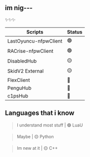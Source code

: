 ## im nig---

✨✨✨

| Scripts | Status 
| -------- | -------- 
| LastOyuncu-nfpwClient | 🟢
| RACrise-nfpwClient | 🟢 
| DisabledHub | 🟡
| SkidV2 External    | 🟡  
| FlexClient | 🔴
| PenguHub  | 🔴
| c1psHub | 🔴

## Languages that i know 

> I understand most stuff | 🟢 LuaU 

> Maybe | 🟡 Python 

> Im new at it | 🟡 C++ 
